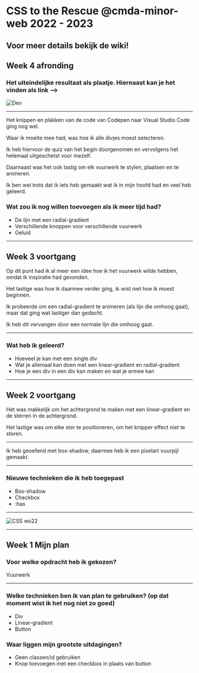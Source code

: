 # CSS to the Rescue @cmda-minor-web 2022 - 2023

## Voor meer details bekijk de wiki!

## Week 4 afronding

### Het uiteindelijke resultaat als plaatje. Hiernaast kan je het vinden als link -->

![Dev](https://user-images.githubusercontent.com/40611000/224038160-1b170e8f-d75e-4464-a76d-a86a8c53e746.PNG)

***

Het knippen en plakken van de code van Codepen naar Visual Studio Code ging nog wel.

Waar ik moeite mee had, was hoe ik alle divjes moest selecteren. 

Ik heb hiervoor de quiz van het begin doorgenomen en vervolgens het helemaal uitgeschetst voor mezelf.

Daarnaast was het ook lastig om elk vuurwerk te stylen, plaatsen en te animeren.

Ik ben wel trots dat ik iets heb gemaakt wat ik in mijn hoofd had en veel heb geleerd.

### Wat zou ik nog willen toevoegen als ik meer tijd had?

* De lijn met een radial-gradient
* Verschillende knoppen voor verschillende vuurwerk
* Geluid

***

## Week 3 voortgang

Op dit punt had ik al meer een idee hoe ik het vuurwerk wilde hebben, omdat ik inspiratie had gevonden.

Het lastige was hoe ik daarmee verder ging, ik wist niet hoe ik moest beginnen.

Ik probeerde om een radial-gradient te animeren (als lijn die omhoog gaat), maar dat ging wat lastiger dan gedacht.

Ik heb dit vervangen door een normale lijn die omhoog gaat.

***

### Wat heb ik geleerd?

* Hoeveel je kan met een single div
* Wat je allemaal kan doen met een linear-gradient en radial-gradient
* Hoe je een div in een div kan maken en wat je ermee kan

***

## Week 2 voortgang

Het was makkelijk om het achtergrond te maken met een linear-gradient en de sterren in de achtergrond. 

Het lastige was om elke ster te positioneren, om het knipper effect niet te storen.

***

Ik heb geoefend met box-shadow, daarmee heb ik een pixelart vuurpijl gemaakt.

***

### Nieuwe technieken die ik heb toegepast

* Box-shadow
* Checkbox
* :has

***

![CSS wo22](https://user-images.githubusercontent.com/40611000/224048483-4624526f-3b11-420b-864e-596cdaacf340.PNG)

***

## Week 1 Mijn plan

### Voor welke opdracht heb ik gekozen?

Vuurwerk

***

### Welke technieken ben ik van plan te gebruiken? (op dat moment wist ik het nog niet zo goed)

* Div
* Linear-gradient
* Button

### Waar liggen mijn grootste uitdagingen?

* Geen classen/id gebruiken
* Knop toevoegen met een checkbox in plaats van button
